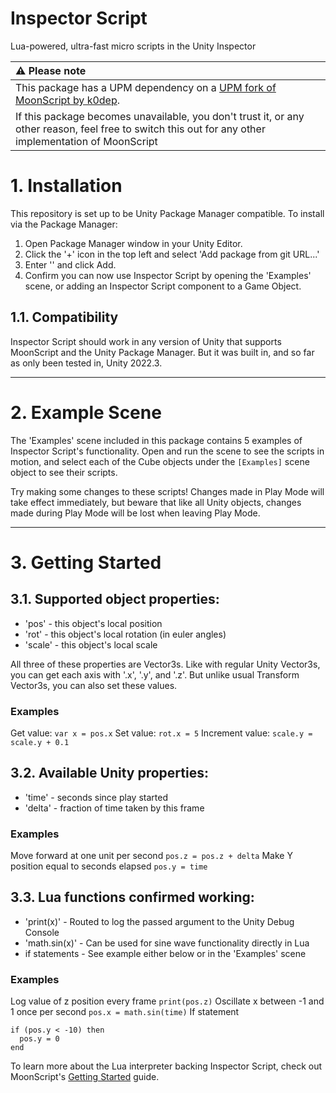 # Inspector Script
Lua-powered, ultra-fast micro scripts in the Unity Inspector

| :warning: Please note           |
|:----------------------------|
| This package has a UPM dependency on a [UPM fork of MoonScript by k0dep](https://github.com/k0dep/MoonSharp/). |
| If this package becomes unavailable, you don't trust it, or any other reason, feel free to switch this out for any other implementation of MoonScript |

# 1. Installation

This repository is set up to be Unity Package Manager compatible.
To install via the Package Manager:
1. Open Package Manager window in your Unity Editor.
2. Click the '+' icon in the top left and select 'Add package from git URL...'
3. Enter '' and click Add.
4. Confirm you can now use Inspector Script by opening the 'Examples' scene, or adding an Inspector Script component to a Game Object.

## 1.1. Compatibility

Inspector Script should work in any version of Unity that supports MoonScript and the Unity Package Manager.
But it was built in, and so far as only been tested in, Unity 2022.3.

----

# 2. Example Scene

The 'Examples' scene included in this package contains 5 examples of Inspector Script's functionality. Open and run the scene to see the scripts in motion, and select each of the Cube objects under the `[Examples]` scene object to see their scripts.

Try making some changes to these scripts! Changes made in Play Mode will take effect immediately, but beware that like all Unity objects, changes made during Play Mode will be lost when leaving Play Mode.

----

# 3. Getting Started

## 3.1. Supported object properties:
- 'pos' - this object's local position
- 'rot' - this object's local rotation (in euler angles)
- 'scale' - this object's local scale

All three of these properties are Vector3s. Like with regular Unity Vector3s, you can get each axis with '.x', '.y', and '.z'. But unlike usual Transform Vector3s, you can also set these values.

### Examples

Get value: 
`var x = pos.x`
Set value: 
`rot.x = 5`
Increment value:
`scale.y = scale.y + 0.1`

## 3.2. Available Unity properties:
- 'time' - seconds since play started
- 'delta' - fraction of time taken by this frame

### Examples

Move forward at one unit per second
`pos.z = pos.z + delta`
Make Y position equal to seconds elapsed
`pos.y = time`

## 3.3. Lua functions confirmed working:
- 'print(x)' - Routed to log the passed argument to the Unity Debug Console
- 'math.sin(x)' - Can be used for sine wave functionality directly in Lua
- if statements - See example either below or in the 'Examples' scene

### Examples

Log value of z position every frame
`print(pos.z)`
Oscillate x between -1 and 1 once per second
`pos.x = math.sin(time)`
If statement
```
if (pos.y < -10) then
  pos.y = 0
end
```

To learn more about the Lua interpreter backing Inspector Script, check out MoonScript's [Getting Started](https://www.moonsharp.org/getting_started.html) guide.